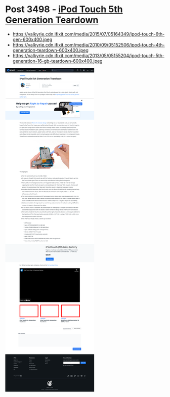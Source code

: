 # Post 3498 - [iPod Touch 5th Generation Teardown](https://www.ifixit.com/News/3498/ipod-touch-5th-generation-teardown)

- https://valkyrie.cdn.ifixit.com/media/2015/07/05164349/ipod-touch-6th-gen-600x400.jpeg
- https://valkyrie.cdn.ifixit.com/media/2010/09/05152506/ipod-touch-4th-generation-teardown-600x400.jpeg
- https://valkyrie.cdn.ifixit.com/media/2013/05/05155204/ipod-touch-5th-generation-16-gb-teardown-600x400.jpeg

![screencap](screenshots/9a54965c-9819-4a4e-b21e-6397e2e561e7.png)
